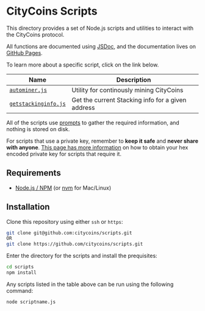 # CityCoins Scripts

This directory provides a set of Node.js scripts and utilities to interact with the CityCoins protocol.

All functions are documented using [JSDoc](https://jsdoc.app/about-getting-started.html), and the documentation lives on [GitHub Pages](https://citycoins.github.io/scripts).

To learn more about a specific script, click on the link below.

| Name                                                                                      | Description                                       |
| ----------------------------------------------------------------------------------------- | ------------------------------------------------- |
| [`autominer.js`](https://github.com/citycoins/scripts/blob/main/autominer.md)             | Utility for continously mining CityCoins          |
| [`getstackinginfo.js`](https://github.com/citycoins/scripts/blob/main/getstackinginfo.md) | Get the current Stacking info for a given address |

All of the scripts use [prompts](https://github.com/terkelg/prompts) to gather the required information, and nothing is stored on disk.

For scripts that use a private key, remember to **keep it safe** and **never share with anyone**. [This page has more information](https://github.com/citycoins/scripts/blob/main/privatekey.md) on how to obtain your hex encoded private key for scripts that require it.

## Requirements

- [Node.js / NPM](https://nodejs.org/en/) (or [nvm](https://github.com/nvm-sh/nvm) for Mac/Linux)

## Installation

Clone this repository using either `ssh` or `https`:

```bash
git clone git@github.com:citycoins/scripts.git
OR
git clone https://github.com/citycoins/scripts.git
```

Enter the directory for the scripts and install the prequisites:

```bash
cd scripts
npm install
```

Any scripts listed in the table above can be run using the following command:

```bash
node scriptname.js
```
